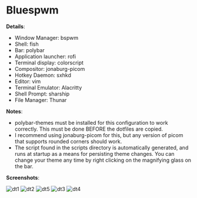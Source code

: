 # Bluespwm

**Details**:

  + Window Manager: bspwm
  + Shell: fish
  + Bar: polybar
  + Application launcher: rofi
  + Terminal display: colorscript
  + Compositor: jonaburg-picom
  + Hotkey Daemon: sxhkd
  + Editor: vim
  + Terminal Emulator: Alacritty
  + Shell Prompt: sharship
  + File Manager: Thunar

**Notes**:

+ polybar-themes must be installed for this configuration to work correctly. This must be done BEFORE the dotfiles are copied. 
+ I recommend using jonaburg-picom for this, but any version of picom that supports rounded corners should work.
+ The script found in the scripts directory is automatically generated, and runs at startup as a means for persisting theme changes.
  You can change your theme any time by right clicking on the magnifying glass on the bar.


**Screenshots**:

![dt1](https://user-images.githubusercontent.com/95383688/170882899-662724d2-6d5b-4f06-8268-6a16385fe471.PNG)
![dt2](https://user-images.githubusercontent.com/95383688/170882902-62763503-0172-42ec-821d-0f73e6ceec2d.PNG)
![dt5](https://user-images.githubusercontent.com/95383688/170882907-ea39d57c-88e9-4500-9652-c2770a9ff0d7.PNG)
![dt3](https://user-images.githubusercontent.com/95383688/170882905-e39abf1d-e53a-4424-b93c-4fc8c50b17d7.PNG)
![dt4](https://user-images.githubusercontent.com/95383688/170882906-f0ffdfa7-fcf3-434c-bca1-a98c6c0d60fb.PNG)

